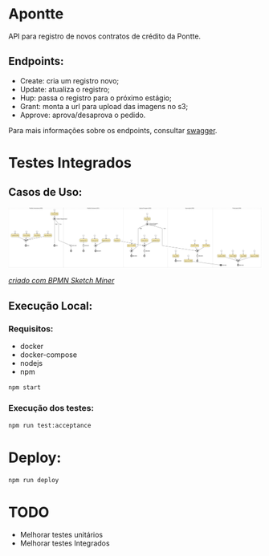 # Apontte

API para registro de novos contratos de crédito da Pontte.

## Endpoints:

- Create: cria um registro novo;
- Update: atualiza o registro;
- Hup: passa o registro para o próximo estágio;
- Grant: monta a url para upload das imagens no s3;
- Approve: aprova/desaprova o pedido.

Para mais informações sobre os endpoints, consultar [swagger](./swagger/swagger.yml).

# Testes Integrados

## Casos de Uso:

![casos de uso](./tests/casos-de-uso.svg)

_[criado com BPMN Sketch Miner](https://www.bpmn-sketch-miner.ai)_

## Execução Local:

### Requisitos:

- docker
- docker-compose
- nodejs
- npm

```sh
npm start
```

### Execução dos testes:

```sh
npm run test:acceptance
```

# Deploy:

```sh
npm run deploy
```

# TODO

- Melhorar testes unitários
- Melhorar testes Integrados
